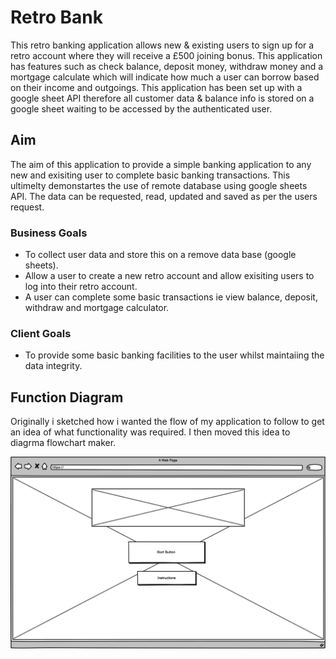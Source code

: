 # Retro Bank

This retro banking application allows new & existing users to sign up for a retro account where they will receive a £500 joining bonus. This application has features such as check balance, deposit money, withdraw money and a mortgage calculate which will indicate how much a user can borrow based on their income and outgoings. This application has been set up with a google sheet API therefore all customer data & balance info is stored on a google sheet waiting to be accessed by the authenticated user.

## Aim

The aim of this application to provide a simple banking application to any new and exisiting user to complete basic banking transactions. This ultimelty demonstartes the use of remote database using google sheets API. The data can be requested, read, updated and saved as per the users request. 

### Business Goals

- To collect user data and store this on a remove data base (google sheets).
- Allow a user to create a new retro account and allow exisiting users to log into their retro account. 
- A user can complete some basic transactions ie view balance, deposit, withdraw and mortgage calculator.

### Client Goals

- To provide some basic banking facilities to the user whilst maintaiing the data integrity. 

## Function Diagram

Originally i sketched how i wanted the flow of my application to follow to get an idea of what functionality was required. I then moved this idea to diagrma flowchart maker. 

![Flow-Chart](https://github.com/CharlesB91/harry-potter-quiz/blob/master/assets/images/readme-img/wireframe-home.png)

